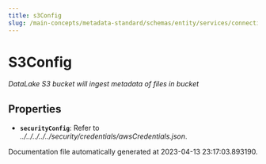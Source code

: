 ```yaml
---
title: s3Config
slug: /main-concepts/metadata-standard/schemas/entity/services/connections/database/datalake/s3config
---
```


# S3Config

*DataLake S3 bucket will ingest metadata of files in bucket*

## Properties

- **`securityConfig`**: Refer to *../../../../../security/credentials/awsCredentials.json*.


Documentation file automatically generated at 2023-04-13 23:17:03.893190.
